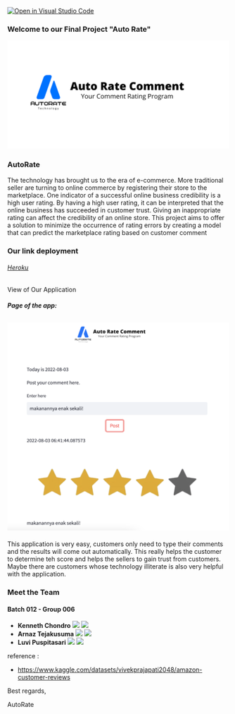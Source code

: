 [![Open in Visual Studio Code](https://classroom.github.com/assets/open-in-vscode-c66648af7eb3fe8bc4f294546bfd86ef473780cde1dea487d3c4ff354943c9ae.svg)](https://classroom.github.com/online_ide?assignment_repo_id=8165414&assignment_repo_type=AssignmentRepo)
### Welcome to our Final Project "Auto Rate"

[![](https://raw.githubusercontent.com/H8-Assignments-Bay/p2---final-project-ftds-012-group-006/main/img/Auto_Rate_Comment.png)](https://github.com/H8-Assignments-Bay/p2---final-project-ftds-012-group-006/blob/main/img/Auto_Rate_Comment.png "AutoRate Logo") 

### AutoRate

The technology has brought us to the era of e-commerce. More traditional seller are turning to online commerce by registering their store to the marketplace.
One indicator of a successful online business credibility is a high user rating. By having a high user rating, it can be interpreted that the online business has succeeded in customer trust. Giving an inappropriate rating can affect the credibility of an online store.
This project aims to offer a solution to minimize the occurrence of rating errors by creating a model that can predict the marketplace rating based on customer comment

### Our link deployment
###### [Heroku](http://auto-rate-comment.herokuapp.com/ "AutoRate Heroku")

View of Our Application 
##### Page of the app:
[![](https://raw.githubusercontent.com/H8-Assignments-Bay/p2---final-project-ftds-012-group-006/main/img/Screen%20Shot%202022-08-03%20at%2014.42.00.png)](https://github.com/H8-Assignments-Bay/p2---final-project-ftds-012-group-006/blob/main/img/Screen%20Shot%202022-08-03%20at%2014.42.00.png "AutoRate Homepage") 
-------------
This application is very easy, customers only need to type their comments and the results will come out automatically.
This really helps the customer to determine teh score and helps the sellers to gain trust from customers. Maybe there are customers whose technology illiterate is also very helpful with the application.

### Meet the Team 

#### Batch 012 - Group 006
- **Kenneth Chondro**
[![](https://user-images.githubusercontent.com/38784573/182612774-00f8272f-86b3-4694-ae17-e123ba60c08b.png)](https://github.com/KennethChondro "https://github.com/KennethChondro") [![](https://user-images.githubusercontent.com/38784573/182613879-fce38379-e549-4fb3-bb74-28e593b012e1.png)](https://linkedin.com/in/kenneth-chondro "https://linkedin.com/in/kenneth-chondro")
- **Arnaz Tejakusuma**
[![](https://user-images.githubusercontent.com/38784573/182612774-00f8272f-86b3-4694-ae17-e123ba60c08b.png)](https://github.com/arnaztejakusuma "https://github.com/arnaztejakusuma") [![](https://user-images.githubusercontent.com/38784573/182613879-fce38379-e549-4fb3-bb74-28e593b012e1.png)](https://linkedin.com/in/arnaztejakusuma "https://linkedin.com/in/arnaztejakusuma")
- **Luvi Puspitasari**
[![](https://user-images.githubusercontent.com/38784573/182612774-00f8272f-86b3-4694-ae17-e123ba60c08b.png)](https://github.com/LUVIPUSPITA "https://github.com/LUVIPUSPITA") [![](https://user-images.githubusercontent.com/38784573/182613879-fce38379-e549-4fb3-bb74-28e593b012e1.png)](https://github.com/LUVIPUSPITA "https://github.com/LUVIPUSPITA")


reference :
* https://www.kaggle.com/datasets/vivekprajapati2048/amazon-customer-reviews

Best regards,

AutoRate
